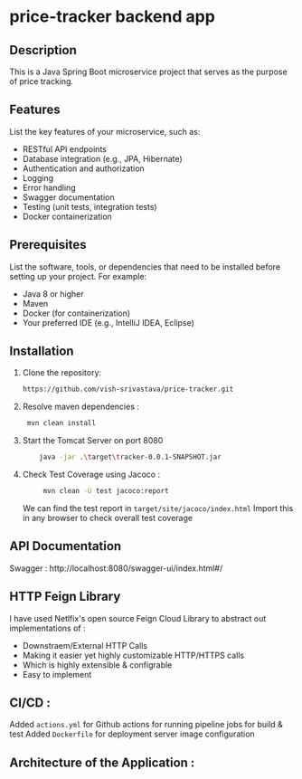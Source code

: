 # price-tracker backend app



## Description

This is a Java Spring Boot microservice project that serves as the purpose of price tracking.

## Features

List the key features of your microservice, such as:

- RESTful API endpoints
- Database integration (e.g., JPA, Hibernate)
- Authentication and authorization
- Logging
- Error handling
- Swagger documentation
- Testing (unit tests, integration tests)
- Docker containerization

## Prerequisites

List the software, tools, or dependencies that need to be installed before setting up your project. For example:

- Java 8 or higher
- Maven
- Docker (for containerization)
- Your preferred IDE (e.g., IntelliJ IDEA, Eclipse)

## Installation

1. Clone the repository:

   ```bash
   https://github.com/vish-srivastava/price-tracker.git

2. Resolve maven dependencies : 
   ```bash 
    mvn clean install
   ```

3. Start the Tomcat Server on port 8080 
   ```bash 
       java -jar .\target\tracker-0.0.1-SNAPSHOT.jar
   ```

4. Check Test Coverage using Jacoco : 
   ```bash 
        mvn clean -U test jacoco:report
   ```
   We can find the test report in 
   ```target/site/jacoco/index.html``` 
   Import this in any browser to check overall test coverage


## API Documentation

Swagger  : http://localhost:8080/swagger-ui/index.html#/

## HTTP Feign Library

I have used Netlfix's open source Feign Cloud Library to abstract out implementations of :
- Downstraem/External HTTP Calls
- Making it easier yet highly customizable HTTP/HTTPS calls
- Which is highly extensible & configrable
- Easy to implement

## CI/CD : 
   Added ```actions.yml``` for Github actions for running pipeline jobs for build & test
   Added ```Dockerfile``` for deployment server image configuration 

## Architecture of the Application :

